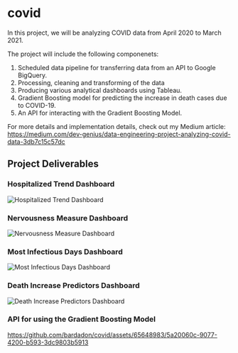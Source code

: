 # covid

In this project, we will be analyzing COVID data from April 2020 to March 2021.

The project will include the following componenets:
1. Scheduled data pipeline for transferring data from an API to Google BigQuery.
2. Processing, cleaning and transforming of the data
3. Producing various analytical dashboards using Tableau.
4. Gradient Boosting model for predicting the increase in death cases due to COVID-19.
5. An API for interacting with the Gradient Boosting Model.

For more details and implementation details, check out my Medium article:
https://medium.com/dev-genius/data-engineering-project-analyzing-covid-data-3db7c15c57dc

## Project Deliverables

### Hospitalized Trend Dashboard
![Hospitalized Trend Dashboard](https://github.com/bardadon/covid/assets/65648983/95ca3e62-7058-4d85-a1b8-5f9d081b5d55)

### Nervousness Measure Dashboard
![Nervousness Measure Dashboard](https://github.com/bardadon/covid/assets/65648983/4daee3c4-0887-4dcc-8b5c-225fbd231d41)

### Most Infectious Days Dashboard
![Most Infectious Days Dashboard](https://github.com/bardadon/covid/assets/65648983/0d0d3e81-9b53-4d57-b59d-2b7e2357d878)

### Death Increase Predictors Dashboard
![Death Increase Predictors Dashboard](https://github.com/bardadon/covid/assets/65648983/1895ca81-9b3a-4623-bb53-10e78301c953)

### API for using the Gradient Boosting Model
https://github.com/bardadon/covid/assets/65648983/5a20060c-9077-4200-b593-3dc9803b5913

